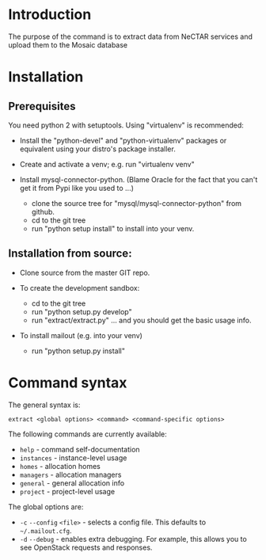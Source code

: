 # Introduction

The purpose of the command is to extract data from NeCTAR services and
upload them to the Mosaic database

# Installation

## Prerequisites

You need python 2 with setuptools.  Using "virtualenv" is recommended:

  - Install the "python-devel" and "python-virtualenv" packages or equivalent
    using your distro's package installer.

  - Create and activate a venv; e.g. run "virtualenv venv"

  - Install mysql-connector-python.  (Blame Oracle for the fact that you can't
    get it from Pypi like you used to ...)

    - clone the source tree for "mysql/mysql-connector-python" from github.
    - cd to the git tree
    - run "python setup install" to install into your venv.
      

## Installation from source:

  - Clone source from the master GIT repo.

  - To create the development sandbox:

    - cd to the git tree
    - run "python setup.py develop"
    - run "extract/extract.py" ... and you should get the basic usage info.

  - To install mailout (e.g. into your venv)

    - run "python setup.py install"

# Command syntax

The general syntax is:

```
extract <global options> <command> <command-specific options>
```

The following commands are currently available:

  - `help` - command self-documentation
  - `instances` - instance-level usage
  - `homes` - allocation homes
  - `managers` - allocation managers
  - `general` - general allocation info
  - `project` - project-level usage

The global options are:

  - `-c` `--config` `<file>` - selects a config file.  This defaults to
    `~/.mailout.cfg`.
  - `-d` `--debug` - enables extra debugging.  For example, this allows you
    to see OpenStack requests and responses.
